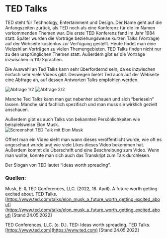 # TED Talks
TED steht für Technology, Entertainment und Design. Der Name geht  auf die Anfangszeiten zurück, als TED noch als eine Konferenz für die im Namen vorkommenden Themen war. Die erste TED Konferenz fand im Jahr 1984 statt. Später wurden die Vorträge beziehungsweise kurzen Talks (Vorträge) auf der Webseite kostenlos zur Verfügung gestellt. Heute findet man eine Vielzahl an Vorträgen zu vielen Themengebieten. TED Talks finden nicht nur zu den ursprünglichen Themen statt. Außerdem gibt es die Vorträge inzwischen in 110 Sprachen.  

Die Auswahl an Ted Talks kann sehr überfordernd sein, da es inzwischen einfach sehr viele Videos gibt. Deswegen bietet Ted auch auf der Webseite eine Abfrage an, auf dessen Antworten Talks empfohlen  werden.  

![Abfrage 1/2](../images//Bild_1.png)
![Abfrage 2/2](../images/Bild_2.png)

Manche Ted Talks kann man gut nebenher schauen und sich “berieseln” lassen. Manche sind fachlich spezifisch und man muss sie wirklich gezielt anschauen.  

Außerdem gibt es auch Talks von bekannten Persönlichkeiten wie beispielsweise Elon Musk.  
![Screenshot TED Talk mit Elon Musk](../images/Bild_3.png)

Öffnet man ein Video sieht man wann dieses veröffentlicht wurde, wie oft es angeschaut wurde und wie viele Likes dieses Video bekommen hat. Außerdem kommt die Überschrift und eine Beschreibung zum Video. Wenn man wollte, könnte man sich auch das Transkript zum Talk durchlesen.  

Der Slogan von TED lautet “Ideas worth spreading”.  

### Quellen:
Musk, E. & TED Conferences, LLC. (2022, 18. April). A future worth getting excited about. TED Talks. [https://www.ted.com/talks/elon_musk_a_future_worth_getting_excited_about](https://www.ted.com/talks/elon_musk_a_future_worth_getting_excited_about) [Stand:24.05.2022]  

TED Conferences, LLC. (o. D.). TED: Ideas worth spreading. TED Talks. [https://www.ted.com](https://www.ted.com) [Stand:24.05.2022]
